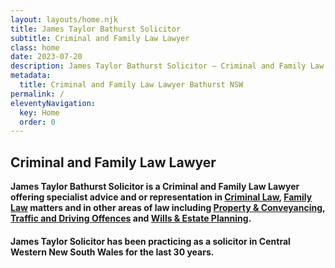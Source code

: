 ```yaml
---
layout: layouts/home.njk
title: James Taylor Bathurst Solicitor
subtitle: Criminal and Family Law Lawyer
class: home
date: 2023-07-20
description: James Taylor Bathurst Solicitor – Criminal and Family Law Lawyer offering specialist advice and or representation in Criminal and Family Law matters and services in all areas of law including Conveyancing, Wills Probate and Administration.
metadata:
  title: Criminal and Family Law Lawyer Bathurst NSW
permalink: /
eleventyNavigation:
  key: Home
  order: 0
---
```


## Criminal and Family Law Lawyer ##

**James Taylor Bathurst Solicitor is a Criminal and Family Law Lawyer offering specialist advice and or representation in <a href="/legal-services/criminal-law-services/" title="Criminal Law">Criminal Law</a>, <a href="/legal-services/family-law-services/" title="Family Law">Family Law</a> matters and in other areas of law including <a href="/legal-services/property-and-conveyancing-law-services/" title="Property &amp; Conveyancing">Property &amp; Conveyancing</a>, <a href="/legal-services/traffic-and-driving-offences/" title="Traffic and Driving Offences">Traffic and Driving Offences</a> and <a href="/legal-services/wills-and-estate-planning-services/" title="Wills &amp; Estate Planning">Wills &amp; Estate Planning</a>.**

#### James Taylor Solicitor has been practicing as a solicitor in Central Western New South Wales for the last 30 years. ####








